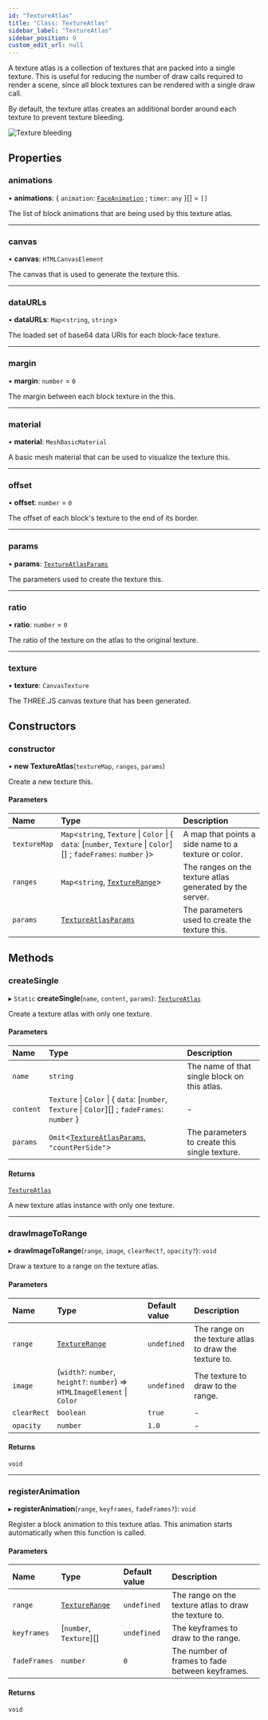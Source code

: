 ```yaml
---
id: "TextureAtlas"
title: "Class: TextureAtlas"
sidebar_label: "TextureAtlas"
sidebar_position: 0
custom_edit_url: null
---
```


A texture atlas is a collection of textures that are packed into a single texture.
This is useful for reducing the number of draw calls required to render a scene, since
all block textures can be rendered with a single draw call.

By default, the texture atlas creates an additional border around each texture to prevent
texture bleeding.

![Texture bleeding](/img/docs/texture-bleeding.png)

## Properties

### animations

• **animations**: { `animation`: [`FaceAnimation`](FaceAnimation.md) ; `timer`: `any`  }[] = `[]`

The list of block animations that are being used by this texture atlas.

___

### canvas

• **canvas**: `HTMLCanvasElement`

The canvas that is used to generate the texture this.

___

### dataURLs

• **dataURLs**: `Map`<`string`, `string`\>

The loaded set of base64 data URIs for each block-face texture.

___

### margin

• **margin**: `number` = `0`

The margin between each block texture in the this.

___

### material

• **material**: `MeshBasicMaterial`

A basic mesh material that can be used to visualize the texture this.

___

### offset

• **offset**: `number` = `0`

The offset of each block's texture to the end of its border.

___

### params

• **params**: [`TextureAtlasParams`](../modules.md#textureatlasparams-96)

The parameters used to create the texture this.

___

### ratio

• **ratio**: `number` = `0`

The ratio of the texture on the atlas to the original texture.

___

### texture

• **texture**: `CanvasTexture`

The THREE.JS canvas texture that has been generated.

## Constructors

### constructor

• **new TextureAtlas**(`textureMap`, `ranges`, `params`)

Create a new texture this.

#### Parameters

| Name | Type | Description |
| :------ | :------ | :------ |
| `textureMap` | `Map`<`string`, `Texture` \| `Color` \| { `data`: [`number`, `Texture` \| `Color`][] ; `fadeFrames`: `number`  }\> | A map that points a side name to a texture or color. |
| `ranges` | `Map`<`string`, [`TextureRange`](../modules.md#texturerange-96)\> | The ranges on the texture atlas generated by the server. |
| `params` | [`TextureAtlasParams`](../modules.md#textureatlasparams-96) | The parameters used to create the texture this. |

## Methods

### createSingle

▸ `Static` **createSingle**(`name`, `content`, `params`): [`TextureAtlas`](TextureAtlas.md)

Create a texture atlas with only one texture.

#### Parameters

| Name | Type | Description |
| :------ | :------ | :------ |
| `name` | `string` | The name of that single block on this atlas. |
| `content` | `Texture` \| `Color` \| { `data`: [`number`, `Texture` \| `Color`][] ; `fadeFrames`: `number`  } | - |
| `params` | `Omit`<[`TextureAtlasParams`](../modules.md#textureatlasparams-96), ``"countPerSide"``\> | The parameters to create this single texture. |

#### Returns

[`TextureAtlas`](TextureAtlas.md)

A new texture atlas instance with only one texture.

___

### drawImageToRange

▸ **drawImageToRange**(`range`, `image`, `clearRect?`, `opacity?`): `void`

Draw a texture to a range on the texture atlas.

#### Parameters

| Name | Type | Default value | Description |
| :------ | :------ | :------ | :------ |
| `range` | [`TextureRange`](../modules.md#texturerange-96) | `undefined` | The range on the texture atlas to draw the texture to. |
| `image` | (`width?`: `number`, `height?`: `number`) => `HTMLImageElement` \| `Color` | `undefined` | The texture to draw to the range. |
| `clearRect` | `boolean` | `true` | - |
| `opacity` | `number` | `1.0` | - |

#### Returns

`void`

___

### registerAnimation

▸ **registerAnimation**(`range`, `keyframes`, `fadeFrames?`): `void`

Register a block animation to this texture atlas. This animation starts automatically when this function is called.

#### Parameters

| Name | Type | Default value | Description |
| :------ | :------ | :------ | :------ |
| `range` | [`TextureRange`](../modules.md#texturerange-96) | `undefined` | The range on the texture atlas to draw the texture to. |
| `keyframes` | [`number`, `Texture`][] | `undefined` | The keyframes to draw to the range. |
| `fadeFrames` | `number` | `0` | The number of frames to fade between keyframes. |

#### Returns

`void`
